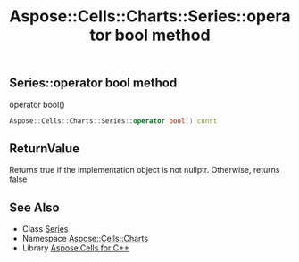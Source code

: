 ﻿---
title: Aspose::Cells::Charts::Series::operator bool method
linktitle: operator bool
second_title: Aspose.Cells for C++ API Reference
description: 'Aspose::Cells::Charts::Series::operator bool method. operator bool() in C++.'
type: docs
weight: 400
url: /cpp/aspose.cells.charts/series/operator_bool/
---
## Series::operator bool method


operator bool()

```cpp
Aspose::Cells::Charts::Series::operator bool() const
```


## ReturnValue

Returns true if the implementation object is not nullptr. Otherwise, returns false

## See Also

* Class [Series](../)
* Namespace [Aspose::Cells::Charts](../../)
* Library [Aspose.Cells for C++](../../../)
